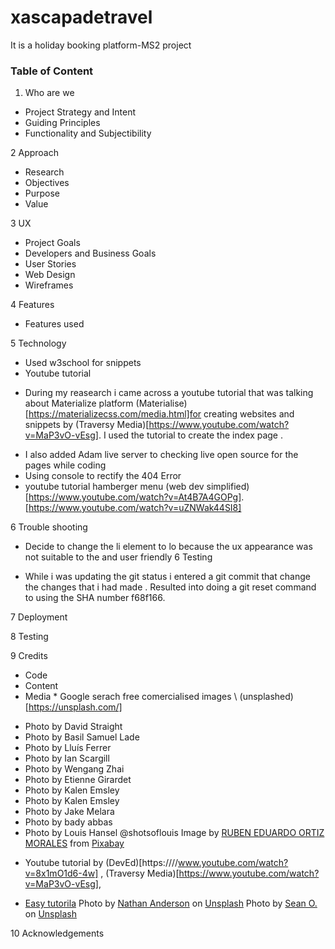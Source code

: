 # xascapadetravel

It is a holiday booking platform-MS2 project

### Table of Content

1. Who are we

- Project Strategy and Intent
- Guiding Principles
- Functionality and Subjectibility

2 Approach

- Research
- Objectives
- Purpose
- Value

3 UX

- Project Goals
- Developers and Business Goals
- User Stories
- Web Design
- Wireframes

4 Features

- Features used

5 Technology

- Used w3school for snippets
- Youtube tutorial

* During my reasearch i came across a youtube tutorial that was talking about Materialize platform (Materialise)[https://materializecss.com/media.html]for creating websites and snippets by (Traversy Media)[https://www.youtube.com/watch?v=MaP3vO-vEsg]. I used the tutorial to create the index page .

- I also added Adam live server to checking live open source for the pages while coding
- Using console to rectify the 404 Error
- youtube tutorial hamberger menu (web dev simplified)[https://www.youtube.com/watch?v=At4B7A4GOPg]. [https://www.youtube.com/watch?v=uZNWak44SI8]


6 Trouble shooting
 *  Decide to change the li element to lo because the ux appearance was not suitable to the and user friendly 6 Testing

 * While i was updating the git status i entered a git commit that change the changes that i had made . Resulted into doing a git reset command to using the SHA number f68f166.


7 Deployment

8 Testing



9 Credits

- Code
- Content
- Media \* Google serach free comercialised images \ (unsplashed)[https://unsplash.com/]

* Photo by David Straight
* Photo by Basil Samuel Lade
* Photo by Lluís Ferrer
* Photo by Ian Scargill
* Photo by Wengang Zhai
* Photo by Etienne Girardet
* Photo by Kalen Emsley
* Photo by Kalen Emsley
* Photo by Jake Melara
* Photo by bady abbas
* Photo by Louis Hansel @shotsoflouis
Image by <a href="https://pixabay.com/users/eduardoortiz-12308282/?utm_source=link-attribution&amp;utm_medium=referral&amp;utm_campaign=image&amp;utm_content=4161593">RUBEN EDUARDO ORTIZ MORALES</a> from <a href="https://pixabay.com/?utm_source=link-attribution&amp;utm_medium=referral&amp;utm_campaign=image&amp;utm_content=4161593">Pixabay</a>

- Youtube tutorial by (DevEd)[https:////www.youtube.com/watch?v=8x1mO1d6-4w] , (Traversy Media)[https://www.youtube.com/watch?v=MaP3vO-vEsg],

- [Easy tutorila](https://www.youtube.com/watch?v=25AiXy8e09E)
  <span>Photo by <a href="https://unsplash.com/@nathananderson?utm_source=unsplash&amp;utm_medium=referral&amp;utm_content=creditCopyText">Nathan Anderson</a> on <a href="https://unsplash.com/s/photos/free-waterfalls-images?utm_source=unsplash&amp;utm_medium=referral&amp;utm_content=creditCopyText">Unsplash</a></span>
  <span>Photo by <a href="https://unsplash.com/@seantookthese?utm_source=unsplash&amp;utm_medium=referral&amp;utm_content=creditCopyText">Sean O.</a> on <a href="https://unsplash.com/s/photos/free-travel-images?utm_source=unsplash&amp;utm_medium=referral&amp;utm_content=creditCopyText">Unsplash</a></span>
  
10 Acknowledgements
